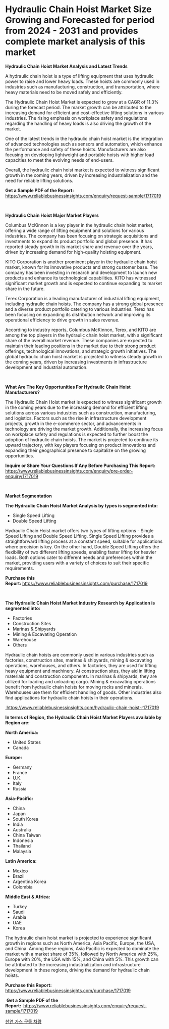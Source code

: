 <p><h1>Hydraulic Chain Hoist Market Size Growing and Forecasted for period from 2024 - 2031 and provides complete market analysis of this market</h1></p><p><strong>Hydraulic Chain Hoist Market Analysis and Latest Trends</strong></p>
<p><p>A hydraulic chain hoist is a type of lifting equipment that uses hydraulic power to raise and lower heavy loads. These hoists are commonly used in industries such as manufacturing, construction, and transportation, where heavy materials need to be moved safely and efficiently.</p><p>The Hydraulic Chain Hoist Market is expected to grow at a CAGR of 11.3% during the forecast period. The market growth can be attributed to the increasing demand for efficient and cost-effective lifting solutions in various industries. The rising emphasis on workplace safety and regulations regarding the handling of heavy loads is also driving the growth of the market.</p><p>One of the latest trends in the hydraulic chain hoist market is the integration of advanced technologies such as sensors and automation, which enhance the performance and safety of these hoists. Manufacturers are also focusing on developing lightweight and portable hoists with higher load capacities to meet the evolving needs of end-users.</p><p>Overall, the hydraulic chain hoist market is expected to witness significant growth in the coming years, driven by increasing industrialization and the need for reliable lifting solutions.</p></p>
<p><strong>Get a Sample PDF of the Report:&nbsp;</strong> <a href="https://www.reliablebusinessinsights.com/enquiry/request-sample/1717019">https://www.reliablebusinessinsights.com/enquiry/request-sample/1717019</a></p>
<p>&nbsp;</p>
<p><strong>Hydraulic Chain Hoist Major Market Players</strong></p>
<p><p>Columbus McKinnon is a key player in the hydraulic chain hoist market, offering a wide range of lifting equipment and solutions for various industries. The company has been focusing on strategic acquisitions and investments to expand its product portfolio and global presence. It has reported steady growth in its market share and revenue over the years, driven by increasing demand for high-quality hoisting equipment.</p><p>KITO Corporation is another prominent player in the hydraulic chain hoist market, known for its innovative products and strong customer base. The company has been investing in research and development to launch new products and enhance its technological capabilities. KITO has witnessed significant market growth and is expected to continue expanding its market share in the future.</p><p>Terex Corporation is a leading manufacturer of industrial lifting equipment, including hydraulic chain hoists. The company has a strong global presence and a diverse product portfolio catering to various industries. Terex has been focusing on expanding its distribution network and improving its operational efficiency to drive growth in sales revenue.</p><p>According to industry reports, Columbus McKinnon, Terex, and KITO are among the top players in the hydraulic chain hoist market, with a significant share of the overall market revenue. These companies are expected to maintain their leading positions in the market due to their strong product offerings, technological innovations, and strategic growth initiatives. The global hydraulic chain hoist market is projected to witness steady growth in the coming years, driven by increasing investments in infrastructure development and industrial automation.</p></p>
<p>&nbsp;</p>
<p><strong>What Are The Key Opportunities For Hydraulic Chain Hoist Manufacturers?</strong></p>
<p><p>The Hydraulic Chain Hoist market is expected to witness significant growth in the coming years due to the increasing demand for efficient lifting solutions across various industries such as construction, manufacturing, and logistics. Factors such as the rise in infrastructure development projects, growth in the e-commerce sector, and advancements in technology are driving the market growth. Additionally, the increasing focus on workplace safety and regulations is expected to further boost the adoption of hydraulic chain hoists. The market is projected to continue its upward trajectory, with key players focusing on product innovations and expanding their geographical presence to capitalize on the growing opportunities.</p></p>
<p><strong>Inquire or Share Your Questions If Any Before Purchasing This Report:</strong> <a href="https://www.reliablebusinessinsights.com/enquiry/pre-order-enquiry/1717019">https://www.reliablebusinessinsights.com/enquiry/pre-order-enquiry/1717019</a></p>
<p>&nbsp;</p>
<p><strong>Market Segmentation</strong></p>
<p><strong>The Hydraulic Chain Hoist Market Analysis by types is segmented into:</strong></p>
<p><ul><li>Single Speed Lifting</li><li>Double Speed Lifting</li></ul></p>
<p><p>Hydraulic Chain Hoist market offers two types of lifting options - Single Speed Lifting and Double Speed Lifting. Single Speed Lifting provides a straightforward lifting process at a constant speed, suitable for applications where precision is key. On the other hand, Double Speed Lifting offers the flexibility of two different lifting speeds, enabling faster lifting for heavier loads. Both options cater to different needs and preferences within the market, providing users with a variety of choices to suit their specific requirements.</p></p>
<p><strong>Purchase this Report:&nbsp;</strong><a href="https://www.reliablebusinessinsights.com/purchase/1717019">https://www.reliablebusinessinsights.com/purchase/1717019</a></p>
<p>&nbsp;</p>
<p><strong>The Hydraulic Chain Hoist Market Industry Research by Application is segmented into:</strong></p>
<p><ul><li>Factories</li><li>Construction Sites</li><li>Marinas & Shipyards</li><li>Mining & Excavating Operation</li><li>Warehouse</li><li>Others</li></ul></p>
<p><p>Hydraulic chain hoists are commonly used in various industries such as factories, construction sites, marinas & shipyards, mining & excavating operations, warehouses, and others. In factories, they are used for lifting heavy equipment and machinery. At construction sites, they aid in lifting materials and construction components. In marinas & shipyards, they are utilized for loading and unloading cargo. Mining & excavating operations benefit from hydraulic chain hoists for moving rocks and minerals. Warehouses use them for efficient handling of goods. Other industries also find applications for hydraulic chain hoists in their operations.</p></p>
<p><a href="https://www.reliablebusinessinsights.com/hydraulic-chain-hoist-r1717019">&nbsp;https://www.reliablebusinessinsights.com/hydraulic-chain-hoist-r1717019</a></p>
<p><strong>In terms of Region, the Hydraulic Chain Hoist Market Players available by Region are:</strong></p>
<p>
    <p> <strong> North America: </strong>
        <ul>
            <li>United States</li>
            <li>Canada</li>
        </ul>
        </p> 
    <p> <strong> Europe: </strong>
        <ul>
            <li>Germany</li>
            <li>France</li>
            <li>U.K.</li>
            <li>Italy</li>
            <li>Russia</li>
        </ul>
        </p> 
    <p> <strong> Asia-Pacific: </strong>
        <ul>
            <li>China</li>
            <li>Japan</li>
            <li>South Korea</li>
            <li>India</li>
            <li>Australia</li>
            <li>China Taiwan</li>
            <li>Indonesia</li>
            <li>Thailand</li>
            <li>Malaysia</li>
        </ul>
        </p> 
    <p> <strong> Latin America: </strong>
        <ul>
            <li>Mexico</li>
            <li>Brazil</li>
            <li>Argentina Korea</li>
            <li>Colombia</li>
        </ul>
        </p> 
    <p> <strong> Middle East & Africa: </strong>
        <ul>
            <li>Turkey</li>
            <li>Saudi</li>
            <li>Arabia</li>
            <li>UAE</li>
            <li>Korea</li>
        </ul>
    </p>
    </p>
<p><p>The hydraulic chain hoist market is projected to experience significant growth in regions such as North America, Asia Pacific, Europe, the USA, and China. Among these regions, Asia Pacific is expected to dominate the market with a market share of 35%, followed by North America with 25%, Europe with 20%, the USA with 15%, and China with 5%. This growth can be attributed to the increasing industrialization and infrastructure development in these regions, driving the demand for hydraulic chain hoists.</p></p>
<p><strong>Purchase this Report: </strong><a href="https://www.reliablebusinessinsights.com/purchase/1717019">https://www.reliablebusinessinsights.com/purchase/1717019</a></p>
<p>&nbsp;<strong>Get a Sample PDF of the Report:&nbsp;&nbsp;</strong><a href="https://www.reliablebusinessinsights.com/enquiry/request-sample/1717019">https://www.reliablebusinessinsights.com/enquiry/request-sample/1717019</a></p>
<p><strong></strong></p>
<p><p><a href="https://github.com/konokaryan/Market-Research-Report-List-1/blob/main/7180957168476.md">천연 가스 구동 차량</a></p></p>